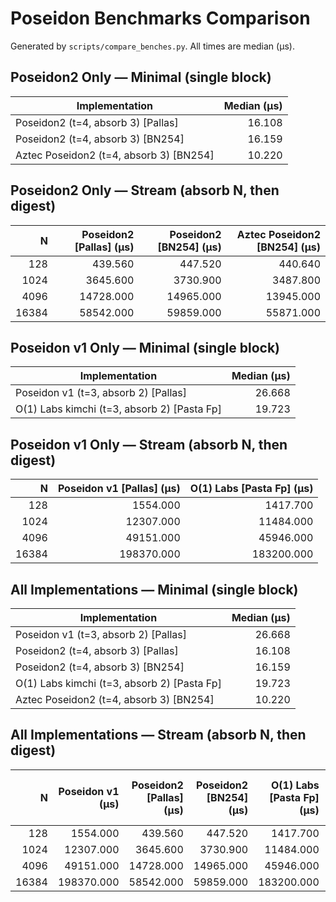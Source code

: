 # Poseidon Benchmarks Comparison

Generated by `scripts/compare_benches.py`. All times are median (µs).


## Poseidon2 Only — Minimal (single block)

| Implementation | Median (µs) |
|---|---:|
| Poseidon2 (t=4, absorb 3) [Pallas] | 16.108 |
| Poseidon2 (t=4, absorb 3) [BN254] | 16.159 |
| Aztec Poseidon2 (t=4, absorb 3) [BN254] | 10.220 |

## Poseidon2 Only — Stream (absorb N, then digest)

| N | Poseidon2 [Pallas] (µs) | Poseidon2 [BN254] (µs) | Aztec Poseidon2 [BN254] (µs) |
|---:|---:|---:|---:|
| 128 | 439.560 | 447.520 | 440.640 |
| 1024 | 3645.600 | 3730.900 | 3487.800 |
| 4096 | 14728.000 | 14965.000 | 13945.000 |
| 16384 | 58542.000 | 59859.000 | 55871.000 |

## Poseidon v1 Only — Minimal (single block)

| Implementation | Median (µs) |
|---|---:|
| Poseidon v1 (t=3, absorb 2) [Pallas] | 26.668 |
| O(1) Labs kimchi (t=3, absorb 2) [Pasta Fp] | 19.723 |

## Poseidon v1 Only — Stream (absorb N, then digest)

| N | Poseidon v1 [Pallas] (µs) | O(1) Labs [Pasta Fp] (µs) |
|---:|---:|---:|
| 128 | 1554.000 | 1417.700 |
| 1024 | 12307.000 | 11484.000 |
| 4096 | 49151.000 | 45946.000 |
| 16384 | 198370.000 | 183200.000 |

## All Implementations — Minimal (single block)

| Implementation | Median (µs) |
|---|---:|
| Poseidon v1 (t=3, absorb 2) [Pallas] | 26.668 |
| Poseidon2 (t=4, absorb 3) [Pallas] | 16.108 |
| Poseidon2 (t=4, absorb 3) [BN254] | 16.159 |
| O(1) Labs kimchi (t=3, absorb 2) [Pasta Fp] | 19.723 |
| Aztec Poseidon2 (t=4, absorb 3) [BN254] | 10.220 |

## All Implementations — Stream (absorb N, then digest)

| N | Poseidon v1 (µs) | Poseidon2 [Pallas] (µs) | Poseidon2 [BN254] (µs) | O(1) Labs [Pasta Fp] (µs) | Aztec Poseidon2 [BN254] (µs) |
|---:|---:|---:|---:|---:|---:|
| 128 | 1554.000 | 439.560 | 447.520 | 1417.700 | 440.640 |
| 1024 | 12307.000 | 3645.600 | 3730.900 | 11484.000 | 3487.800 |
| 4096 | 49151.000 | 14728.000 | 14965.000 | 45946.000 | 13945.000 |
| 16384 | 198370.000 | 58542.000 | 59859.000 | 183200.000 | 55871.000 |
